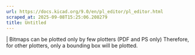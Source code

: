 ```yaml
---
url: https://docs.kicad.org/9.0/en/pl_editor/pl_editor.html
scraped_at: 2025-09-08T15:25:06.208279
title: Untitled
---
```


|  Bitmaps can be plotted only by few plotters (PDF and PS only) Therefore,
for other plotters, only a bounding box will be plotted.

